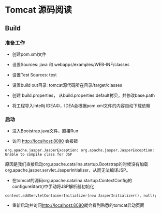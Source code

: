Tomcat 源码阅读
==========================

## Build

### 准备工作

- 创建pom.xml文件

- 设置Sources: java 和 webapps/examples/WEB-INF/classes

- 设置Test Sources: test

- 设置build out目录: tomcat源代码所在目录/target/classes

- 创建 build.properties， 从build.properties.default拷贝，并修改base.path

- 将工程导入Intellij IDEA中，IDEA会根据pom.xml文件的内容自动下载依赖

### 启动

- 进入Bootstrap.java文件，直接Run

- 访问 [http://localhost:8080](http://localhost:8080) 会报错

```
org.apache.jasper.JasperException: org.apache.jasper.JasperException: Unable to compile class for JSP
```

原因是我们直接启动org.apache.catalina.startup.Bootstrap的时候没有加载org.apache.jasper.servlet.JasperInitializer，从而无法编译JSP。

- 在tomcat的源码org.apache.catalina.startup.ContextConfig的configureStart()中手动将JSP解析器初始化

```
context.addServletContainerInitializer(new JasperInitializer(), null);

```

- 重新启动并访问[http://localhost:8080](http://localhost:8080)就会看到熟悉的tomcat启动页面




